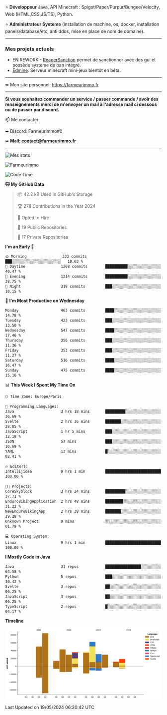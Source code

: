 ⭐ **Développeur** Java, API Minecraft : Spigot/Paper/Purpur/Bungee/Velocity, Web (HTML,CSS,JS/TS), Python.

⭐ **Administrateur Système** (installation de machine, os, docker, installation panels/database/etc, anti ddos, mise en place de nom de domaine).

---

### Mes projets actuels
- EN REWORK - [ReaperSanction](https://www.spigotmc.org/resources/reapersanction.89580/) permet de sanctionner avec des gui et possède système de ban intégré.
- [Edmine](https://edmine.net). Serveur minecraft mini-jeux bientôt en bêta.

---

➥ Mon site personnel: https://farmeurimmo.fr

---

**Si vous souhaitez commander un service / passer commande / avoir des renseignements merci de m'envoyer un mail à l'adresse mail ci dessous ou de passer par discord.**

📫 Me contacter:
 
   ➥ Discord: Farmeurimmo#0
   
   ➥ **Mail: contact@farmeurimmo.fr**

---

![Mes stats](https://github-readme-stats.farmeurimmo.fr/api?username=Farmeurimmo&count_private=true&show_icons=true&theme=radical)

<img src="https://komarev.com/ghpvc/?username=Farmeurimmo" alt="Farmeurimmo" />

<!--START_SECTION:waka-->
![Code Time](http://img.shields.io/badge/Code%20Time-1%2C350%20hrs%2020%20mins-blue)

**🐱 My GitHub Data** 

> 📦 42.2 kB Used in GitHub's Storage 
 > 
> 🏆 278 Contributions in the Year 2024
 > 
> 💼 Opted to Hire
 > 
> 📜 19 Public Repositories 
 > 
> 🔑 17 Private Repositories 
 > 
**I'm an Early 🐤** 

```text
🌞 Morning                333 commits         ███░░░░░░░░░░░░░░░░░░░░░░   10.63 % 
🌆 Daytime                1268 commits        ██████████░░░░░░░░░░░░░░░   40.47 % 
🌃 Evening                1214 commits        ██████████░░░░░░░░░░░░░░░   38.75 % 
🌙 Night                  318 commits         ███░░░░░░░░░░░░░░░░░░░░░░   10.15 % 
```
📅 **I'm Most Productive on Wednesday** 

```text
Monday                   463 commits         ████░░░░░░░░░░░░░░░░░░░░░   14.78 % 
Tuesday                  423 commits         ███░░░░░░░░░░░░░░░░░░░░░░   13.50 % 
Wednesday                547 commits         ████░░░░░░░░░░░░░░░░░░░░░   17.46 % 
Thursday                 356 commits         ███░░░░░░░░░░░░░░░░░░░░░░   11.36 % 
Friday                   353 commits         ███░░░░░░░░░░░░░░░░░░░░░░   11.27 % 
Saturday                 516 commits         ████░░░░░░░░░░░░░░░░░░░░░   16.47 % 
Sunday                   475 commits         ████░░░░░░░░░░░░░░░░░░░░░   15.16 % 
```


📊 **This Week I Spent My Time On** 

```text
🕑︎ Time Zone: Europe/Paris

💬 Programming Languages: 
Java                     3 hrs 18 mins       █████████░░░░░░░░░░░░░░░░   36.69 % 
Svelte                   2 hrs 36 mins       ███████░░░░░░░░░░░░░░░░░░   28.85 % 
JavaScript               1 hr 5 mins         ███░░░░░░░░░░░░░░░░░░░░░░   12.18 % 
JSON                     57 mins             ███░░░░░░░░░░░░░░░░░░░░░░   10.69 % 
YAML                     13 mins             █░░░░░░░░░░░░░░░░░░░░░░░░   02.41 % 

🔥 Editors: 
Intellijidea             9 hrs 1 min         █████████████████████████   100.00 % 

🐱‍💻 Projects: 
CoreSkyblock             3 hrs 24 mins       █████████░░░░░░░░░░░░░░░░   37.71 % 
EnduroBikingApplication  2 hrs 48 mins       ████████░░░░░░░░░░░░░░░░░   31.22 % 
NewEnduroBikingApp       2 hrs 38 mins       ███████░░░░░░░░░░░░░░░░░░   29.28 % 
Unknown Project          9 mins              ░░░░░░░░░░░░░░░░░░░░░░░░░   01.79 % 

💻 Operating System: 
Linux                    9 hrs 1 min         █████████████████████████   100.00 % 
```

**I Mostly Code in Java** 

```text
Java                     31 repos            ████████████████░░░░░░░░░   64.58 % 
Python                   5 repos             ███░░░░░░░░░░░░░░░░░░░░░░   10.42 % 
Svelte                   3 repos             ██░░░░░░░░░░░░░░░░░░░░░░░   06.25 % 
JavaScript               3 repos             ██░░░░░░░░░░░░░░░░░░░░░░░   06.25 % 
TypeScript               2 repos             █░░░░░░░░░░░░░░░░░░░░░░░░   04.17 % 
```



**Timeline**

![Lines of Code chart](https://raw.githubusercontent.com/Farmeurimmo/Farmeurimmo/main/assets/bar_graph.png)


 Last Updated on 19/05/2024 06:20:42 UTC
<!--END_SECTION:waka-->
